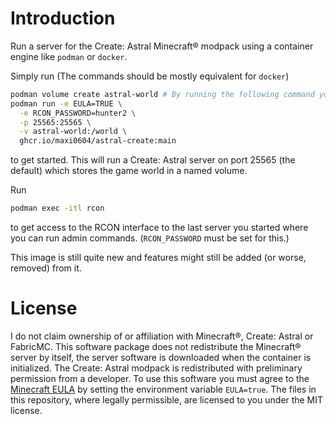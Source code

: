 # Introduction
Run a server for the Create: Astral Minecraft® modpack using a container engine like `podman` or `docker`.

Simply run (The commands should be mostly equivalent for `docker`)
```bash
podman volume create astral-world # By running the following command you agree to the Minecraft EULA.
podman run -e EULA=TRUE \
  -e RCON_PASSWORD=hunter2 \
  -p 25565:25565 \
  -v astral-world:/world \
  ghcr.io/maxi0604/astral-create:main
```
to get started. This will run a Create: Astral server on port 25565 (the default) which stores the game world in a named volume.

Run 
```bash
podman exec -itl rcon
```
to get access to the RCON interface to the last server you started where you can run admin commands. (`RCON_PASSWORD` must be set for this.)

This image is still quite new and features might still be added (or worse, removed) from it.

# License
I do not claim ownership of or affiliation with Minecraft®, Create: Astral or FabricMC.
This software package does not redistribute the Minecraft® server by itself, the server software is downloaded
when the container is initialized. The Create: Astral modpack is redistributed with preliminary permission from a developer.
To use this software you must agree to the [Minecraft EULA](https://www.minecraft.net/en-us/eula) by setting the environment variable `EULA=true`.
The files in this repository, where legally permissible, are licensed to you under the MIT license.

